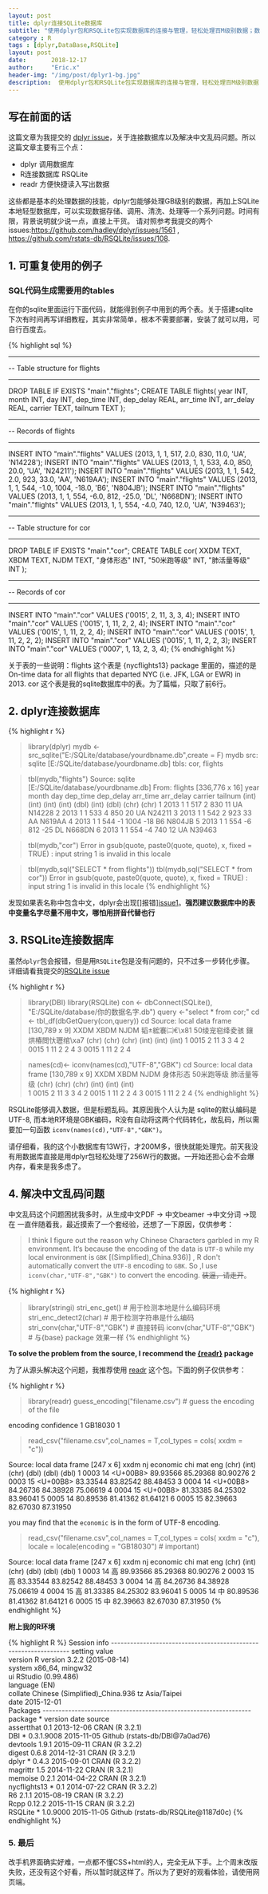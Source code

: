 ```yaml
---
layout: post
title: dplyr连接SQLite数据库
subtitle: "使用dplyr包和RSQLite包实现数据库的连接与管理，轻松处理百M级别数据；数据乱码源头解决方案——readr。"
category : R
tags : [dplyr,DataBase,RSQLite]
layout: post
date:       2018-12-17
author:     "Eric.x"
header-img: "/img/post/dplyr1-bg.jpg"
description:  使用dplyr包和RSQLite包实现数据库的连接与管理，轻松处理百M级别数据；数据乱码源头解决方案——readr。
---
```



## 写在前面的话
这篇文章为我提交的 [dplyr issue][issue1]，关于连接数据库以及解决中文乱码问题。所以这篇文章主要有三个点：

* dplyr 调用数据库
* R连接数据库 RSQLite
* readr 方便快捷读入写出数据

这些都是基本的处理数据的技能，dplyr包能够处理GB级别的数据，再加上SQLite本地轻型数据库，可以实现数据存储、调用、清洗、处理等一个系列问题。时间有限，背景说明就少说一点，直接上干货。
请对照参考我提交的两个issues:<https://github.com/hadley/dplyr/issues/1561> , <https://github.com/rstats-db/RSQLite/issues/108>.


## 1. 可重复使用的例子

### SQL代码生成需要用的tables

在你的sqlite里面运行下面代码，就能得到例子中用到的两个表。关于搭建sqlite下次有时间再写详细教程，其实非常简单，根本不需要部署，安装了就可以用，可自行百度去。

{% highlight sql %}

-- ----------------------------
-- Table structure for flights
-- ----------------------------

DROP TABLE IF EXISTS "main"."flights";
CREATE TABLE flights(
  year INT,
  month INT,
  day INT,
  dep_time INT,
  dep_delay REAL,
  arr_time INT,
  arr_delay REAL,
  carrier TEXT,
  tailnum TEXT
);

-- ----------------------------
-- Records of flights
-- ----------------------------

INSERT INTO "main"."flights" VALUES (2013, 1, 1, 517, 2.0, 830, 11.0, 'UA', 'N14228');
INSERT INTO "main"."flights" VALUES (2013, 1, 1, 533, 4.0, 850, 20.0, 'UA', 'N24211');
INSERT INTO "main"."flights" VALUES (2013, 1, 1, 542, 2.0, 923, 33.0, 'AA', 'N619AA');
INSERT INTO "main"."flights" VALUES (2013, 1, 1, 544, -1.0, 1004, -18.0, 'B6', 'N804JB');
INSERT INTO "main"."flights" VALUES (2013, 1, 1, 554, -6.0, 812, -25.0, 'DL', 'N668DN');
INSERT INTO "main"."flights" VALUES (2013, 1, 1, 554, -4.0, 740, 12.0, 'UA', 'N39463');

-- ----------------------------
-- Table structure for cor
-- ----------------------------

DROP TABLE IF EXISTS "main"."cor";
CREATE TABLE cor(
  XXDM TEXT,
  XBDM TEXT,
  NJDM TEXT,
  "身体形态" INT,
  "50米跑等级" INT,
  "肺活量等级" INT
);

-- ----------------------------
-- Records of cor
-- ----------------------------

INSERT INTO "main"."cor" VALUES ('0015', 2, 11, 3, 3, 4);
INSERT INTO "main"."cor" VALUES ('0015', 1, 11, 2, 2, 4);
INSERT INTO "main"."cor" VALUES ('0015', 1, 11, 2, 2, 4);
INSERT INTO "main"."cor" VALUES ('0015', 1, 11, 2, 2, 2);
INSERT INTO "main"."cor" VALUES ('0015', 1, 11, 2, 2, 3);
INSERT INTO "main"."cor" VALUES ('0007', 1, 13, 2, 3, 4);
{% endhighlight %}

关于表的一些说明：flights 这个表是 {nycflights13}  package 里面的，描述的是 On-time data for all flights that departed NYC (i.e. JFK, LGA or EWR) in 2013.
cor 这个表是我的sqlite数据库中的表。为了篇幅，只取了前6行。

## 2. dplyr连接数据库

{% highlight r %}
>library(dplyr)
>mydb <- src_sqlite("E:/SQLite/database/yourdbname.db",create = F)
>mydb
src:  sqlite  [E:/SQLite/database/yourdbname.db]
tbls: cor, flights

>tbl(mydb,"flights")
Source: sqlite  [E:/SQLite/database/yourdbname.db]
From: flights [336,776 x 16]
    year month   day dep_time dep_delay arr_time arr_delay carrier tailnum
   (int) (int) (int)    (int)     (dbl)    (int)     (dbl)   (chr)   (chr)
1   2013     1     1      517         2      830        11      UA  N14228
2   2013     1     1      533         4      850        20      UA  N24211
3   2013     1     1      542         2      923        33      AA  N619AA
4   2013     1     1      544        -1     1004       -18      B6  N804JB
5   2013     1     1      554        -6      812       -25      DL  N668DN
6   2013     1     1      554        -4      740        12      UA  N39463

>tbl(mydb,"cor")
Error in gsub(quote, paste0(quote, quote), x, fixed = TRUE) : 
  input string 1 is invalid in this locale

>tbl(mydb,sql("SELECT * from flights"))
>tbl(mydb,sql("SELECT * from cor"))
Error in gsub(quote, paste0(quote, quote), x, fixed = TRUE) : 
  input string 1 is invalid in this locale
{% endhighlight %}

发现如果表名称中包含中文，dplyr会出现[]报错][issue1]。**强烈建议数据库中的表中变量名字尽量不用中文，哪怕用拼音代替也行**

## 3. RSQLite连接数据库

虽然`dplyr`包会报错，但是用`RSQLite`包是没有问题的，只不过多一步转化步骤。详细请看我提交的[RSQLite issue][issue2]

{% highlight r %}
>library(DBI)
>library(RSQLite)
>con <- dbConnect(SQLite(), "E:/SQLite/database/你的数据名字.db")
>query <-"select * from cor;"
>cd <- tbl_df(dbGetQuery(con,query)) 
>cd
Source: local data frame [130,789 x 9]
    XXDM  XBDM  NJDM 韬綋褰㈡€\x81 50绫宠窇绛夌骇 鑲烘椿閲忕瓑绾\xa7
   (chr) (chr) (chr)          (int)          (int)              (int)
1   0015     2    11              3              3                  4
2   0015     1    11              2              2                  4
3   0015     1    11              2              2                  4

> names(cd)<- iconv(names(cd),"UTF-8","GBK")
>cd
Source: local data frame [130,789 x 9]
    XXDM  XBDM  NJDM 身体形态 50米跑等级 肺活量等级 
   (chr) (chr) (chr)    (int)      (int)      (int)        
1   0015     2    11        3          3          4 
2   0015     1    11        2          2          4 
3   0015     1    11        2          2          4 
{% endhighlight %}

RSQLite能够调入数据，但是标题乱码。其原因我个人认为是 sqlite的默认编码是 UTF-8, 而本地R环境是GBK编码，R没有自动将这两个代码转化，故乱码，所以需要加一句函数 `iconv(names(cd),"UTF-8","GBK")`。

请仔细看，我的这个小数据库有13W行，才200M多，很快就能处理完。前天我没有用数据库直接是用dplyr包轻松处理了256W行的数据。一开始还担心会不会爆内存，看来是我多虑了。

## 4. 解决中文乱码问题

中文乱码这个问题困扰我多时，从生成中文PDF -> 中文beamer ->中文分词 ->现在 一直伴随着我，最近摸索了一个套经验，还想了一下原因，仅供参考：

> I think I figure out the reason why Chinese Characters garbled in my R environment. It‘s because the encoding of the data is `UTF-8` while my local environment is `GBK` [(Simplified)_China.936)] , R don't automatically convert the `UTF-8` encoding to `GBK`.  So ,I use `iconv(char,"UTF-8","GBK")` to convert the encoding. ~~装逼，请走开~~。

{% highlight r %}
>library(stringi)
>stri_enc_get()  # 用于检测本地是什么编码环境 
>stri_enc_detect2(char) # 用于检测字符串是什么编码
>stri_conv(char,"UTF-8","GBK") # 直接转码
>iconv(char,"UTF-8","GBK") # 与{base} package 效果一样
{% endhighlight %}

**To solve the problem from the source, I recommend the [{readr}][3] package**

为了从源头解决这个问题，我推荐使用 [readr][3] 这个包。下面的例子仅供参考：

{% highlight r %}
>library(readr)
>guess_encoding("filename.csv")  # guess the encoding of the file

  encoding confidence
1  GB18030          1

>read_csv("filename.csv",col_names = T,col_types = cols(
xxdm = "c"))

Source: local data frame [247 x 6]
    xxdm    nj     economic      chi      mat      eng
   (chr) (int)        (chr)    (dbl)    (dbl)    (dbl)
1   0003    14 <U+00B8><df> 89.93566 85.29368 80.90276
2   0003    15 <U+00B8><df> 83.33544 83.82542 88.48453
3   0004    14 <U+00B8><df> 84.26736 84.38928 75.06619
4   0004    15 <U+00B8><df> 81.33385 84.25302 83.96041
5   0005    14     <d6><d0> 80.89536 81.41362 81.64121
6   0005    15     <d6><d0> 82.39663 82.67030 87.31950

you may find that the `economic` is in the form of UTF-8 encoding.

>read_csv("filename.csv",col_names = T,col_types = cols(
  xxdm = "c"),
  locale = locale(encoding = "GB18030")  # important)

Source: local data frame [247 x 6]
    xxdm    nj economic      chi      mat      eng
   (chr) (int)    (chr)    (dbl)    (dbl)    (dbl)
1   0003    14       高 89.93566 85.29368 80.90276
2   0003    15       高 83.33544 83.82542 88.48453
3   0004    14       高 84.26736 84.38928 75.06619
4   0004    15       高 81.33385 84.25302 83.96041
5   0005    14       中 80.89536 81.41362 81.64121
6   0005    15       中 82.39663 82.67030 87.31950
{% endhighlight %}

**附上我的R环境**

{% highlight R %}
Session info -----------------------------------------------------------------
 setting  value                         
 version  R version 3.2.2 (2015-08-14)  
 system   x86_64, mingw32               
 ui       RStudio (0.99.486)            
 language (EN)                          
 collate  Chinese (Simplified)_China.936
 tz       Asia/Taipei                   
 date     2015-12-01                    
Packages -----------------------------------------------------------------
 package      * version    date       source                            
 assertthat     0.1        2013-12-06 CRAN (R 3.2.1)                    
 DBI          * 0.3.1.9008 2015-11-05 Github (rstats-db/DBI@7a0ad76)    
 devtools       1.9.1      2015-09-11 CRAN (R 3.2.2)                    
 digest         0.6.8      2014-12-31 CRAN (R 3.2.1)                    
 dplyr        * 0.4.3      2015-09-01 CRAN (R 3.2.2)                    
 magrittr       1.5        2014-11-22 CRAN (R 3.2.1)                    
 memoise        0.2.1      2014-04-22 CRAN (R 3.2.1)                    
 nycflights13 * 0.1        2014-07-22 CRAN (R 3.2.2)                    
 R6             2.1.1      2015-08-19 CRAN (R 3.2.2)                    
 Rcpp           0.12.2     2015-11-15 CRAN (R 3.2.2)                    
 RSQLite      * 1.0.9000   2015-11-05 Github (rstats-db/RSQLite@1187d0c) 
{% endhighlight %}

### 5. 最后 
改手机界面确实好难，一点都不懂CSS+html的人，完全无从下手。上个周末改版失败，还没有这个好看，所以暂时就这样了。所以为了更好的观看体验，请使用网页端。


[issue1]: https://github.com/hadley/dplyr/issues/1561
[issue2]: https://github.com/rstats-db/RSQLite/issues/108
[3]: https://github.com/hadley/readr
